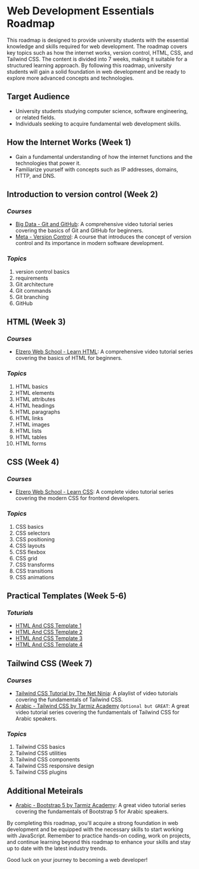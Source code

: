 # **Web Development Essentials Roadmap**

This roadmap is designed to provide university students with the essential knowledge and skills required for web development. The roadmap covers key topics such as how the internet works, version control, HTML, CSS, and Tailwind CSS. The content is divided into 7 weeks, making it suitable for a structured learning approach. By following this roadmap, university students will gain a solid foundation in web development and be ready to explore more advanced concepts and technologies.

## **Target Audience**

- University students studying computer science, software engineering, or related fields.
- Individuals seeking to acquire fundamental web development skills.

## **How the Internet Works (Week 1)**

- Gain a fundamental understanding of how the internet functions and the technologies that power it.
- Familiarize yourself with concepts such as IP addresses, domains, HTTP, and DNS.

## **Introduction to version control (Week 2)**

### **_Courses_**

- [Big Data - Git and GitHub](https://youtu.be/Q6G-J54vgKc): A comprehensive video tutorial series covering the basics of Git and GitHub for beginners.
- [Meta - Version Control](https://www.coursera.org/learn/introduction-to-version-control): A course that introduces the concept of version control and its importance in modern software development.

### **_Topics_**

1. version control basics
2. requirements
3. Git architecture
4. Git commands
5. Git branching
6. GitHub

## **HTML (Week 3)**

### **_Courses_**

- [Elzero Web School - Learn HTML](https://youtu.be/qfPUMV9J5yw): A comprehensive video tutorial series covering the basics of HTML for beginners.

### **_Topics_**

1. HTML basics
2. HTML elements
3. HTML attributes
4. HTML headings
5. HTML paragraphs
6. HTML links
7. HTML images
8. HTML lists
9. HTML tables
10. HTML forms

## **CSS (Week 4)**

### **_Courses_**

- [Elzero Web School - Learn CSS](https://youtu.be/qyVkLebgfzY): A complete video tutorial series covering the modern CSS for frontend developers.

### **_Topics_**

1. CSS basics
2. CSS selectors
3. CSS positioning
4. CSS layouts
5. CSS flexbox
6. CSS grid
7. CSS transforms
8. CSS transitions
9. CSS animations

## **Practical Templates (Week 5-6)**

### **_Toturials_**

- [HTML And CSS Template 1](https://youtu.be/_-eh8cwGGwg)
- [HTML And CSS Template 2](https://youtu.be/heuDmrEAgUA)
- [HTML And CSS Template 3](https://youtu.be/vkc99WHcDTk)
- [HTML And CSS Template 4](https://youtu.be/DflEcuzjsyA)

## **Tailwind CSS (Week 7)**

### **_Courses_**

- [Tailwind CSS Tutorial by The Net Ninja](https://youtube.com/playlist?list=PL4cUxeGkcC9gpXORlEHjc5bgnIi5HEGhw): A playlist of video tutorials covering the fundamentals of Tailwind CSS.
- [Arabic - Tailwind CSS by Tarmiz Academy](https://youtu.be/Pk3hhCJG2Dk) `Optional but GREAT`: A great video tutorial series covering the fundamentals of Tailwind CSS for Arabic speakers.

### **_Topics_**

1. Tailwind CSS basics
2. Tailwind CSS utilities
3. Tailwind CSS components
4. Tailwind CSS responsive design
5. Tailwind CSS plugins

## **Additional Meteirals**

- [Arabic - Bootstrap 5 by Tarmiz Academy](https://youtu.be/65EFKUpYk2A): A great video tutorial series covering the fundamentals of Bootstrap 5 for Arabic speakers.

By completing this roadmap, you'll acquire a strong foundation in web development and be equipped with the necessary skills to start working with JavaScript. Remember to practice hands-on coding, work on projects, and continue learning beyond this roadmap to enhance your skills and stay up to date with the latest industry trends.

Good luck on your journey to becoming a web developer!

